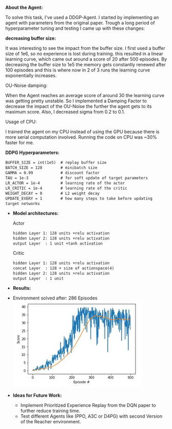 
**About the Agent:**

To solve this task, I've used a DDGP-Agent. I started by implementing an agent with parameters from the original paper. Trough a long period of hyperparameter tuning and testing I came up with these changes:

**decreasing buffer size:**

It was interesting to see the impact from the buffer size. I first used a buffer size of 1e6, so no experience is lost during training. this resulted in a linear learning curve, which came out around a score of 20 after 500 episodes. By decreasing the buffer size to 1e5 the memory gets constantly renewed after 100 episodes and this is where now in 2 of 3 runs the learning curve exponentially increases.

OU-Noise damping:

When the Agent reaches an average score of around 30 the learning curve was getting pretty unstable. So I implemented a Damping Factor to decrease the impact of the OU-Noise the further the agent gets to its maximum score. Also, I decreased sigma from 0.2 to 0.1.

Usage of CPU:

I trained the agent on my CPU instead of using the GPU because there is more serial computation involved. Running the code on CPU was ~30% faster for me.


**DDPG Hyperparameters:**

    BUFFER_SIZE = int(1e5)  # replay buffer size
    BATCH_SIZE = 128        # minibatch size
    GAMMA = 0.99            # discount factor
    TAU = 1e-3              # for soft update of target parameters
    LR_ACTOR = 1e-4         # learning rate of the actor
    LR_CRITIC = 1e-4        # learning rate of the critic
    WEIGHT_DECAY = 0        # L2 weight decay
    UPDATE_EVERY = 1        # how many steps to take before updating target networks

* **Model architectures:**

  Actor
  
      hidden Layer 1: 128 units +relu activation
      hidden Layer 2: 128 units +relu activation
      output Layer  : 1 unit +tanh activation
  
  Critic
  
      hidden Layer 1: 128 units +relu activation
      concat Layer  : 128 + size of actionspace(4)
      hidden Layer 2: 128 units +relu activation
      output Layer  : 1 unit
  
* **Results:**
* Environment solved after: 286 Episodes
![](/pictures/CC_training_500epsisodes.JPG)

* **Ideas for Future Work:**
    * Implement Prioritized Experience Replay from the DQN paper to further reduce training time.
    * Test different Agents like (PPO, A3C or D4PG) with second Version of the Reacher environment.

